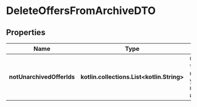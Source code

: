 
# DeleteOffersFromArchiveDTO

## Properties
| Name | Type | Description | Notes |
| ------------ | ------------- | ------------- | ------------- |
| **notUnarchivedOfferIds** | **kotlin.collections.List&lt;kotlin.String&gt;** | Список товаров, которые не удалось восстановить из архива. |  [optional] |



